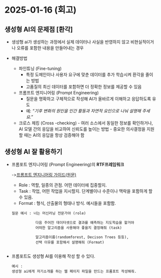 # 2025-01-16 (회고)

## 생성형 AI의 문제점 **[환각]**

- 생성형 ai가 생성하는 과정에서 실제 데이터나 사실을 반영하지 않고 비현실적이거나 오류를 포함한 내용을 만들어내는 경우

- 해결방법
  - 파인튜닝 (Fine-tuning)
    - 특정 도메인이나 사용자 요구에 맞춘 데이터를 추가 학습시켜 환각을 줄이는 방법
    - 고품질의 최신 데이터를 포함하면 더 정확한 정보를 제공할 수 있음
  - 프롬프트 엔지니어링 (Prompt Engineering)
    - 질문을 명확하고 구체적으로 작성해 AI가 올바르게 이해하고 응답하도록 유도
    - 예: _“기후 변화의 원인을 인간 활동과 자연적 요인으로 나눠 설명해 주세요.”_
  - 크로스 체킹 (Cross -checking) - 여러 소스에서 동일한 정보를 확인하거나, AI 모델 간의 응답을 비교하여 신뢰도를 높이는 방법 - 중요한 의사결정을 지원할 때는 AI의 응답을 항상 검증해야 함

## 생성형 AI 잘 활용하기

- 프롬포트 엔지니어링 (Prompt Engineering)의 **RTF프레임워크**

  ->[프롬프트 엔지니어링 가이드(원문)](https://www.promptingguide.ai)

  - Role : 역할, 일종의 관점. 어떤 데이터에 집중할지.
  - Task : 작업, 어떤 작업을 지시할지. 단계별이나 수준이나 맥락을 포함하게 할 수 있음.
  - Format : 형식, 산출물의 형태나 방식. 예시들을 포함함.

  ```
  질문 예시 : 너는 머신러닝 전문가야 (role)

             다음 주어진 데이터셋으로 결과를 예측하는 지도학습을 할거야
             어떠한 알고리즘을 사용해야 좋을지 결정해줘 (task)

             알고리즘이름(randomforest, Decison Trees 등등),
             선택 이유를 포함해서 설명해줘 (Format)


  ```

- 프롬포트도 생성형 AI를 이용해 작성 할 수 있다.
  ```
  예시 :
  생성형 ai에게 자기소개를 하는 웹 페이지 파일을 만드는 프롬포트 작성해줘.
  ```

#
